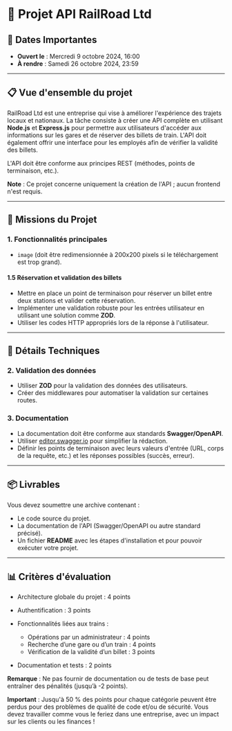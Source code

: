 # 🚆 Projet API RailRoad Ltd

## 📅 Dates Importantes
- **Ouvert le** : Mercredi 9 octobre 2024, 16:00
- **À rendre** : Samedi 26 octobre 2024, 23:59

---

## 📋 Vue d'ensemble du projet

RailRoad Ltd est une entreprise qui vise à améliorer l'expérience des trajets locaux et nationaux. La tâche consiste à créer une API complète en utilisant **Node.js** et **Express.js** pour permettre aux utilisateurs d'accéder aux informations sur les gares et de réserver des billets de train. L'API doit également offrir une interface pour les employés afin de vérifier la validité des billets.

L'API doit être conforme aux principes REST (méthodes, points de terminaison, etc.).

**Note** : Ce projet concerne uniquement la création de l'API ; aucun frontend n'est requis.

-----------------------------------------------------------------------------------------------------------------------------------------------

## 🎯 Missions du Projet

### 1. Fonctionnalités principales

<!-- #### 1.1 Gestion des utilisateurs
- **Fonctionnalités CRUD** (Créer, Lire, Mettre à jour, Supprimer) pour les utilisateurs.
- Les utilisateurs doivent avoir au moins les propriétés suivantes :
  - `id`
  - `email`
  - `pseudo`
  - `mot de passe`
  - `rôle` (user, employee, admin)
- Restrictions : -->
  <!-- - Les utilisateurs normaux ne peuvent pas lire les informations d'autres utilisateurs, mais un employé peut.
  - La création d'un nouvel utilisateur est possible sans être connecté.
  - Chaque utilisateur peut seulement mettre à jour ou supprimer son propre compte (sauf si admin). -->

<!-- #### 1.2 Authentification
- Mettre en place une authentification (utilisation recommandée de JWT).
- Tous les points de terminaison en lecture pour les données de train doivent être accessibles sans authentification.
- Tous les points de terminaison d'écriture (POST, PUT, DELETE) nécessitent une authentification. -->

<!-- #### 1.3 Gestion des trains
- Lister tous les trains avec la possibilité de trier par date, gare de départ, gare d'arrivée, avec une limite par défaut de 10 (modifiable via paramètre).
- Fonctionnalités CRUD pour les trains, avec les propriétés suivantes :
  - `id`
  - `nom`
  - `gare de départ`
  - `gare d'arrivée`
  - `heure de départ`
- Seul un administrateur peut créer, mettre à jour ou supprimer un train. -->

<!-- #### 1.4 Gestion des gares
- Lister toutes les gares et permettre le tri par nom.
- Fonctionnalités CRUD pour les gares, avec les propriétés suivantes :
  - `id`
  - `nom`
  - `heure d'ouverture`
  - `heure de fermeture` -->
  - `image` (doit être redimensionnée à 200x200 pixels si le téléchargement est trop grand).
<!-- - Seul un administrateur peut créer, mettre à jour ou supprimer une gare (attention lors de la suppression d'une gare, il faut prendre en compte les trains associés). -->

#### 1.5 Réservation et validation des billets
- Mettre en place un point de terminaison pour réserver un billet entre deux stations et valider cette réservation.
- Implémenter une validation robuste pour les entrées utilisateur en utilisant une solution comme **ZOD**.
- Utiliser les codes HTTP appropriés lors de la réponse à l'utilisateur.

-----------------------------------------------------------------------------------------------------------------------------------------------

## 📝 Détails Techniques

<!-- ### 1. Authentification
- Pas besoin d'une solution OAuth complète, juste un moyen de générer un token.
- Utilisation possible de **PassportJS** avec la stratégie **passport-local-mongoose**.
- Pour tester un token JWT, vous pouvez utiliser [jwt.io](https://jwt.io). -->

### 2. Validation des données
- Utiliser **ZOD** pour la validation des données des utilisateurs.
- Créer des middlewares pour automatiser la validation sur certaines routes.

### 3. Documentation
- La documentation doit être conforme aux standards **Swagger/OpenAPI**.
- Utiliser [editor.swagger.io](https://editor.swagger.io) pour simplifier la rédaction.
- Définir les points de terminaison avec leurs valeurs d'entrée (URL, corps de la requête, etc.) et les réponses possibles (succès, erreur).

-----------------------------------------------------------------------------------------------------------------------------------------------

## 📦 Livrables
Vous devez soumettre une archive contenant :
- Le code source du projet.
- La documentation de l'API (Swagger/OpenAPI ou autre standard précisé).
- Un fichier **README** avec les étapes d'installation et pour pouvoir exécuter votre projet.

-----------------------------------------------------------------------------------------------------------------------------------------------

## 📊 Critères d'évaluation
- Architecture globale du projet : 4 points

- Authentification : 3 points

- Fonctionnalités liées aux trains :
  - Opérations par un administrateur : 4 points
  - Recherche d’une gare ou d’un train : 4 points
  - Vérification de la validité d’un billet : 3 points

- Documentation et tests : 2 points

**Remarque** : Ne pas fournir de documentation ou de tests de base peut entraîner des pénalités (jusqu’à -2 points).

**Important** : Jusqu'à 50 % des points pour chaque catégorie peuvent être perdus pour des problèmes de qualité de code et/ou de sécurité. Vous devez travailler comme vous le feriez dans une entreprise, avec un impact sur les clients ou les finances !
